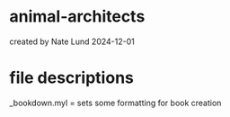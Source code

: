 # animal-architects
created by Nate Lund
2024-12-01

# file descriptions

_bookdown.myl = sets some formatting for book creation
